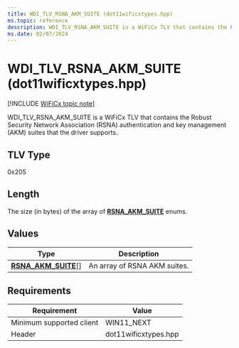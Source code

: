```yaml
---
title: WDI_TLV_RSNA_AKM_SUITE (dot11wificxtypes.hpp)
ms.topic: reference
description: WDI_TLV_RSNA_AKM_SUITE is a WiFiCx TLV that contains the RSNA AKM suites that the driver supports.
ms.date: 02/07/2024
---
```


# WDI_TLV_RSNA_AKM_SUITE (dot11wificxtypes.hpp)

[!INCLUDE [WiFiCx topic note](../includes/wificx-version-warning.md)]

WDI_TLV_RSNA_AKM_SUITE is a WiFiCx TLV that contains the Robust Security Network Association (RSNA) authentication and key management (AKM) suites that the driver supports.

## TLV Type

0x205

## Length

The size (in bytes) of the array of [**RSNA_AKM_SUITE**](/windows-hardware/drivers/ddi/windot11/ne-windot11-rsna_akm_suite) enums. 

## Values

| Type | Description |
|-----------------|-----------------|
| [**RSNA_AKM_SUITE**](/windows-hardware/drivers/ddi/windot11/ne-windot11-rsna_akm_suite)[] | An array of RSNA AKM suites. |

## Requirements

|Requirement|Value|
|--- |--- |
|Minimum supported client|WIN11_NEXT|
|Header|dot11wificxtypes.hpp|
